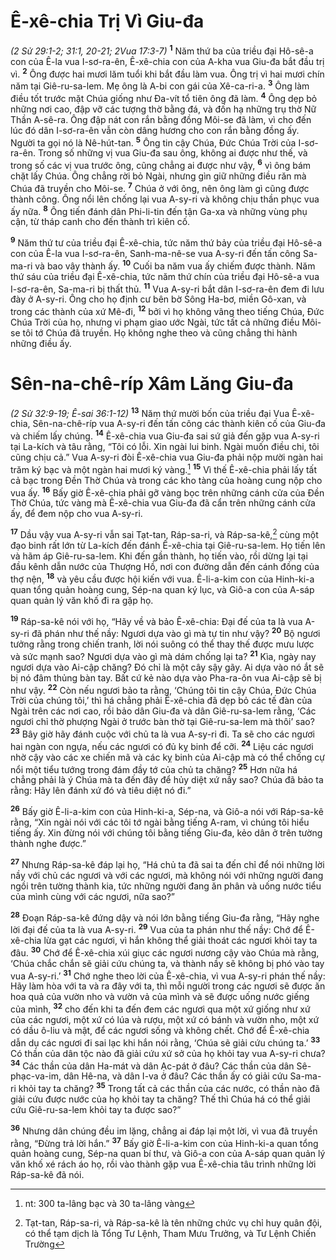 # Ê-xê-chia Trị Vì Giu-đa
*(2 Sử 29:1-2; 31:1, 20-21; 2Vua 17:3-7)*
<sup><b>1</b></sup> Năm thứ ba của triều đại Hô-sê-a con của Ê-la vua I-sơ-ra-ên, Ê-xê-chia con của A-kha vua Giu-đa bắt đầu trị vì. <sup><b>2</b></sup> Ông được hai mươi lăm tuổi khi bắt đầu làm vua. Ông trị vì hai mươi chín năm tại Giê-ru-sa-lem. Mẹ ông là A-bi con gái của Xê-ca-ri-a. <sup><b>3</b></sup> Ông làm điều tốt trước mặt Chúa giống như Ða-vít tổ tiên ông đã làm. <sup><b>4</b></sup> Ông dẹp bỏ những nơi cao, đập vỡ các tượng thờ bằng đá, và đốn hạ những trụ thờ Nữ Thần A-sê-ra. Ông đập nát con rắn bằng đồng Môi-se đã làm, vì cho đến lúc đó dân I-sơ-ra-ên vẫn còn dâng hương cho con rắn bằng đồng ấy. Người ta gọi nó là Nê-hút-tan. <sup><b>5</b></sup> Ông tin cậy Chúa, Ðức Chúa Trời của I-sơ-ra-ên. Trong số những vị vua Giu-đa sau ông, không ai được như thế, và trong số các vị vua trước ông, cũng chẳng ai được như vậy, <sup><b>6</b></sup> vì ông bám chặt lấy Chúa. Ông chẳng rời bỏ Ngài, nhưng gìn giữ những điều răn mà Chúa đã truyền cho Môi-se. <sup><b>7</b></sup> Chúa ở với ông, nên ông làm gì cũng được thành công. Ông nổi lên chống lại vua A-sy-ri và không chịu thần phục vua ấy nữa. <sup><b>8</b></sup> Ông tiến đánh dân Phi-li-tin đến tận Ga-xa và những vùng phụ cận, từ tháp canh cho đến thành trì kiên cố.

<sup><b>9</b></sup> Năm thứ tư của triều đại Ê-xê-chia, tức năm thứ bảy của triều đại Hô-sê-a con của Ê-la vua I-sơ-ra-ên, Sanh-ma-nê-se vua A-sy-ri đến tấn công Sa-ma-ri và bao vây thành ấy. <sup><b>10</b></sup> Cuối ba năm vua ấy chiếm được thành. Năm thứ sáu của triều đại Ê-xê-chia, tức năm thứ chín của triều đại Hô-sê-a vua I-sơ-ra-ên, Sa-ma-ri bị thất thủ. <sup><b>11</b></sup> Vua A-sy-ri bắt dân I-sơ-ra-ên đem đi lưu đày ở A-sy-ri. Ông cho họ định cư bên bờ Sông Ha-bơ, miền Gô-xan, và trong các thành của xứ Mê-đi, <sup><b>12</b></sup> bởi vì họ không vâng theo tiếng Chúa, Ðức Chúa Trời của họ, nhưng vi phạm giao ước Ngài, tức tất cả những điều Môi-se tôi tớ Chúa đã truyền. Họ không nghe theo và cũng chẳng thi hành những điều ấy.

# Sên-na-chê-ríp Xâm Lăng Giu-đa
*(2 Sử 32:9-19; Ê-sai 36:1-12)*
<sup><b>13</b></sup> Năm thứ mười bốn của triều đại Vua Ê-xê-chia, Sên-na-chê-ríp vua A-sy-ri đến tấn công các thành kiên cố của Giu-đa và chiếm lấy chúng. <sup><b>14</b></sup> Ê-xê-chia vua Giu-đa sai sứ giả đến gặp vua A-sy-ri tại La-kích và tâu rằng, “Tôi có lỗi. Xin ngài lui binh. Ngài muốn điều chi, tôi cũng chịu cả.” Vua A-sy-ri đòi Ê-xê-chia vua Giu-đa phải nộp mười ngàn hai trăm ký bạc và một ngàn hai mươi ký vàng.[^1] <sup><b>15</b></sup> Vì thế Ê-xê-chia phải lấy tất cả bạc trong Ðền Thờ Chúa và trong các kho tàng của hoàng cung nộp cho vua ấy. <sup><b>16</b></sup> Bấy giờ Ê-xê-chia phải gỡ vàng bọc trên những cánh cửa của Ðền Thờ Chúa, tức vàng mà Ê-xê-chia vua Giu-đa đã cẩn trên những cánh cửa ấy, để đem nộp cho vua A-sy-ri.

<sup><b>17</b></sup> Dầu vậy vua A-sy-ri vẫn sai Tạt-tan, Ráp-sa-ri, và Ráp-sa-kê,[^2] cùng một đạo binh rất lớn từ La-kích đến đánh Ê-xê-chia tại Giê-ru-sa-lem. Họ tiến lên và hãm áp Giê-ru-sa-lem. Khi đến gần thành, họ tiến vào, rồi dừng lại tại đầu kênh dẫn nước của Thượng Hồ, nơi con đường dẫn đến cánh đồng của thợ nện, <sup><b>18</b></sup> và yêu cầu được hội kiến với vua. Ê-li-a-kim con của Hinh-ki-a quan tổng quản hoàng cung, Sép-na quan ký lục, và Giô-a con của A-sáp quan quản lý văn khố đi ra gặp họ.

<sup><b>19</b></sup> Ráp-sa-kê nói với họ, “Hãy về và bảo Ê-xê-chia: Ðại đế của ta là vua A-sy-ri đã phán như thế nầy: Ngươi dựa vào gì mà tự tin như vậy? <sup><b>20</b></sup> Bộ ngươi tưởng rằng trong chiến tranh, lời nói suông có thể thay thế được mưu lược và sức mạnh sao? Ngươi dựa vào gì mà dám chống lại ta? <sup><b>21</b></sup> Kìa, ngày nay ngươi dựa vào Ai-cập chăng? Ðó chỉ là một cây sậy gãy. Ai dựa vào nó ắt sẽ bị nó đâm thủng bàn tay. Bất cứ kẻ nào dựa vào Pha-ra-ôn vua Ai-cập sẽ bị như vậy. <sup><b>22</b></sup> Còn nếu ngươi bảo ta rằng, ‘Chúng tôi tin cậy Chúa, Ðức Chúa Trời của chúng tôi,’ thì há chẳng phải Ê-xê-chia đã dẹp bỏ các tế đàn của Ngài trên các nơi cao, rồi bảo dân Giu-đa và dân Giê-ru-sa-lem rằng, ‘Các ngươi chỉ thờ phượng Ngài ở trước bàn thờ tại Giê-ru-sa-lem mà thôi’ sao? <sup><b>23</b></sup> Bây giờ hãy đánh cuộc với chủ ta là vua A-sy-ri đi. Ta sẽ cho các ngươi hai ngàn con ngựa, nếu các ngươi có đủ kỵ binh để cỡi. <sup><b>24</b></sup> Liệu các ngươi nhờ cậy vào các xe chiến mã và các kỵ binh của Ai-cập mà có thể chống cự nổi một tiểu tướng trong đám đầy tớ của chủ ta chăng? <sup><b>25</b></sup> Hơn nữa há chẳng phải là ý Chúa mà ta đến đây để hủy diệt xứ nầy sao? Chúa đã bảo ta rằng: Hãy lên đánh xứ đó và tiêu diệt nó đi.”

<sup><b>26</b></sup> Bấy giờ Ê-li-a-kim con của Hinh-ki-a, Sép-na, và Giô-a nói với Ráp-sa-kê rằng, “Xin ngài nói với các tôi tớ ngài bằng tiếng A-ram, vì chúng tôi hiểu tiếng ấy. Xin đừng nói với chúng tôi bằng tiếng Giu-đa, kẻo dân ở trên tường thành nghe được.”

<sup><b>27</b></sup> Nhưng Ráp-sa-kê đáp lại họ, “Há chủ ta đã sai ta đến chỉ để nói những lời nầy với chủ các ngươi và với các ngươi, mà không nói với những người đang ngồi trên tường thành kia, tức những người đang ăn phân và uống nước tiểu của mình cùng với các ngươi, nữa sao?”

<sup><b>28</b></sup> Ðoạn Ráp-sa-kê đứng dậy và nói lớn bằng tiếng Giu-đa rằng, “Hãy nghe lời đại đế của ta là vua A-sy-ri. <sup><b>29</b></sup> Vua của ta phán như thế nầy: Chớ để Ê-xê-chia lừa gạt các ngươi, vì hắn không thể giải thoát các ngươi khỏi tay ta đâu. <sup><b>30</b></sup> Chớ để Ê-xê-chia xúi giục các ngươi nương cậy vào Chúa mà rằng, ‘Chúa chắc chắn sẽ giải cứu chúng ta, và thành nầy sẽ không bị phó vào tay vua A-sy-ri.’ <sup><b>31</b></sup> Chớ nghe theo lời của Ê-xê-chia, vì vua A-sy-ri phán thế nầy: Hãy làm hòa với ta và ra đây với ta, thì mỗi người trong các ngươi sẽ được ăn hoa quả của vườn nho và vườn vả của mình và sẽ được uống nước giếng của mình, <sup><b>32</b></sup> cho đến khi ta đến đem các ngươi qua một xứ giống như xứ của các ngươi, một xứ có lúa và rượu, một xứ có bánh và vườn nho, một xứ có dầu ô-liu và mật, để các ngươi sống và không chết. Chớ để Ê-xê-chia dẫn dụ các ngươi đi sai lạc khi hắn nói rằng, ‘Chúa sẽ giải cứu chúng ta.’ <sup><b>33</b></sup> Có thần của dân tộc nào đã giải cứu xứ sở của họ khỏi tay vua A-sy-ri chưa? <sup><b>34</b></sup> Các thần của dân Ha-mát và dân Ạc-pát ở đâu? Các thần của dân Sê-phạc-va-im, dân Hê-na, và dân I-va ở đâu? Các thần ấy có giải cứu Sa-ma-ri khỏi tay ta chăng? <sup><b>35</b></sup> Trong tất cả các thần của các nước, có thần nào đã giải cứu được nước của họ khỏi tay ta chăng? Thế thì Chúa há có thể giải cứu Giê-ru-sa-lem khỏi tay ta được sao?”

<sup><b>36</b></sup> Nhưng dân chúng đều im lặng, chẳng ai đáp lại một lời, vì vua đã truyền rằng, “Ðừng trả lời hắn.” <sup><b>37</b></sup> Bấy giờ Ê-li-a-kim con của Hinh-ki-a quan tổng quản hoàng cung, Sép-na quan bí thư, và Giô-a con của A-sáp quan quản lý văn khố xé rách áo họ, rồi vào thành gặp vua Ê-xê-chia tâu trình những lời Ráp-sa-kê đã nói.

[^1]: nt: 300 ta-lâng bạc và 30 ta-lâng vàng
[^2]: Tạt-tan, Ráp-sa-ri, và Ráp-sa-kê là tên những chức vụ chỉ huy quân đội, có thể tạm dịch là Tổng Tư Lệnh, Tham Mưu Trưởng, và Tư Lệnh Chiến Trường
